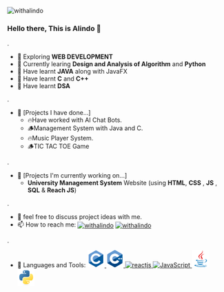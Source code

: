 <p align="left"> <img src="https://komarev.com/ghpvc/?username=withalindo&label=Profile%20views&color=323264&style=flat" alt="withalindo" /> </p>

### Hello there, This is Alindo 👋

.
- 🎐 Exploring **WEB DEVELOPMENT**
- 🌱 Currently learing **Design and Analysis of Algorithm** and **Python**
- 📘 Have learnt **JAVA** along with JavaFX
- 📙 Have learnt **C** and **C++**
- 📙 Have learnt **DSA** 


.
- 🎲 [Projects I have done...]
    - 🔥Have worked with AI Chat Bots.
    - 🪵Management System with Java and C.
    - 🔥Music Player System.
    - 🪵TIC TAC TOE Game

.
- 🦀 [Projects I'm currently working on...]
    - **University Management System** Website (using **HTML**, **CSS** , **JS** , **SQL** & **Reach JS**)
  

.
- 💬 feel free to discuss project ideas with me.
- 📫 How to reach me:
<a href="https://www.linkedin.com/in/hasnat-karibul-islam-alindau-0373b322b/" target="blank"><img align="center" src="https://raw.githubusercontent.com/rahuldkjain/github-profile-readme-generator/master/src/images/icons/Social/linked-in-alt.svg" alt="withalindo" height="30" width="40" /></a>
<a href="https://www.facebook.com/alindo201" target="blank"><img align="center" src="https://raw.githubusercontent.com/rahuldkjain/github-profile-readme-generator/master/src/images/icons/Social/facebook.svg" alt="withalindo" height="30" width="40" /></a>


.
- 📝 Languages and Tools: <a href="https://www.cprogramming.com/" target="_blank" rel="noreferrer"> <img src="https://raw.githubusercontent.com/devicons/devicon/master/icons/c/c-original.svg" alt="c" width="40" height="40"/> </a> <a href="https://www.w3schools.com/cpp/" target="_blank" rel="noreferrer"> <img src="https://raw.githubusercontent.com/devicons/devicon/master/icons/cplusplus/cplusplus-original.svg" alt="cplusplus" width="40" height="40"/> </a> <a href="https://react.dev/" target="_blank" rel="noreferrer"> <img src="https://www.svgrepo.com/show/452092/react.svg" alt="reactjs" width="40" height="40"/> </a> <a href="https://www.javascript.com/" target="_blank" rel="noreferrer"> <img src="https://camo.githubusercontent.com/7c11e502e691492b040503e1f6b9bb204eb79331a570016c1d59317416b29e86/68747470733a2f2f7374617469632e6a61766174706f696e742e636f6d2f696d616765732f6a6176617363726970742f6a6176617363726970745f6c6f676f2e706e67" alt="JavaScript" width="40" height="40"/> </a> <a href="https://www.java.com" target="_blank" rel="noreferrer"> <img src="https://raw.githubusercontent.com/devicons/devicon/master/icons/java/java-original.svg" alt="java" width="40" height="40"/> </a> <a href="https://www.python.org" target="_blank" rel="noreferrer"> <img src="https://raw.githubusercontent.com/devicons/devicon/master/icons/python/python-original.svg" alt="python" width="40" height="40"/> </a>

